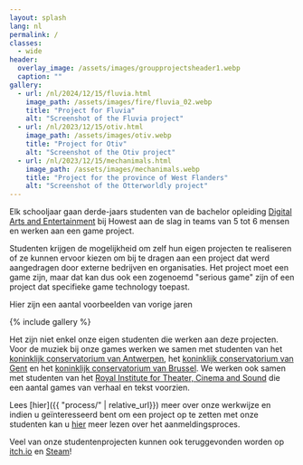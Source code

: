```yaml
---
layout: splash
lang: nl
permalink: /
classes:
  - wide
header:
  overlay_image: /assets/images/groupprojectsheader1.webp
  caption: ""
gallery:
  - url: /nl/2024/12/15/fluvia.html
    image_path: /assets/images/fire/fluvia_02.webp
    title: "Project for Fluvia"
    alt: "Screenshot of the Fluvia project"
  - url: /nl/2023/12/15/otiv.html
    image_path: /assets/images/otiv.webp
    title: "Project for Otiv"
    alt: "Screenshot of the Otiv project"
  - url: /nl/2023/12/15/mechanimals.html
    image_path: /assets/images/mechanimals.webp
    title: "Project for the province of West Flanders"
    alt: "Screenshot of the Otterworldly project"
---
```


Elk schooljaar gaan derde-jaars studenten van de bachelor opleiding [Digital Arts and Entertainment](https://www.digitalartsandentertainment.be/) bij Howest aan de slag in teams van 5 tot 6 mensen en werken aan een game project.

Studenten krijgen de mogelijkheid om zelf hun eigen projecten te realiseren of ze kunnen ervoor kiezen om bij te dragen aan een project dat werd aangedragen door externe bedrijven en organisaties. Het project moet een game zijn, maar dat kan dus ook een zogenoemd "serious game" zijn of een project dat specifieke game technology toepast.

Hier zijn een aantal voorbeelden van vorige jaren

{% include gallery %}

Het zijn niet enkel onze eigen studenten die werken aan deze projecten. Voor de muziek bij onze games werken we samen met studenten van het [koninklijk conservatorium van Antwerpen](https://www.ap-arts.be/koninklijk-conservatorium-antwerpen), het [koninklijk conservatorium van Gent](https://schoolofartsgent.be) en het [koninklijk conservatorium van Brussel](https://www.conservatoire.be). We werken ook samen met studenten van het [Royal Institute for Theater, Cinema and Sound](https://www.ritcs.be/nl/) die een aantal games van verhaal en tekst voorzien.

Lees [hier]({{ "process/" | relative_url}}) meer over onze werkwijze en indien u geïnteresseerd bent om een project op te zetten met onze studenten kan u [hier](apply/) meer lezen over het aanmeldingsproces.

Veel van onze studentenprojecten kunnen ook teruggevonden worden op [itch.io](https://digitalartsentertainment.itch.io/) en [Steam](https://store.steampowered.com/publisher/dae)!






